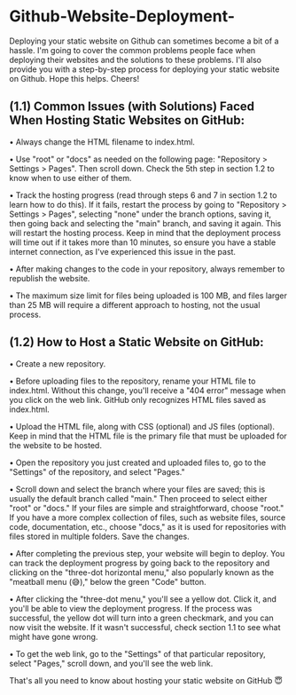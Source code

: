 # Github-Website-Deployment-
Deploying your static website on Github can sometimes become a bit of a hassle. I'm going to cover the common problems people face when deploying their websites and the solutions to these problems. I'll also provide you with a step-by-step process for deploying your static website on Github. Hope this helps. Cheers!


## (1.1) Common Issues (with Solutions) Faced When Hosting Static Websites on GitHub:

• Always change the HTML filename to index.html.

• Use "root" or "docs" as needed on the following page: "Repository > Settings > Pages". Then scroll down. Check the 5th step in section 1.2 to know when to use either of them.

• Track the hosting progress (read through steps 6 and 7 in section 1.2 to learn how to do this). If it fails, restart the process by going to "Repository > Settings > Pages", selecting "none" under the branch options, saving it, then going back and selecting the "main" branch, and saving it again. This will restart the hosting process. Keep in mind that the deployment process will time out if it takes more than 10 minutes, so ensure you have a stable internet connection, as I've experienced this issue in the past.

• After making changes to the code in your repository, always remember to republish the website.

• The maximum size limit for files being uploaded is 100 MB, and files larger than 25 MB will require a different approach to hosting, not the usual process.


## (1.2) How to Host a Static Website on GitHub:

• Create a new repository.

• Before uploading files to the repository, rename your HTML file to index.html. Without this change, you'll receive a "404 error" message when you click on the web link. GitHub only recognizes HTML files saved as index.html.

• Upload the HTML file, along with CSS (optional) and JS files (optional). Keep in mind that the HTML file is the primary file that must be uploaded for the website to be hosted.

• Open the repository you just created and uploaded files to, go to the "Settings" of the repository, and select "Pages."

• Scroll down and select the branch where your files are saved; this is usually the default branch called "main." Then proceed to select either "root" or "docs." If your files are simple and straightforward, choose "root." If you have a more complex collection of files, such as website files, source code, documentation, etc., choose "docs," as it is used for repositories with files stored in multiple folders. Save the changes.

• After completing the previous step, your website will begin to deploy. You can track the deployment progress by going back to the repository and clicking on the "three-dot horizontal menu," also popularly known as the "meatball menu (😅)," below the green "Code" button.

• After clicking the "three-dot menu," you'll see a yellow dot. Click it, and you'll be able to view the deployment progress. If the process was successful, the yellow dot will turn into a green checkmark, and you can now visit the website. If it wasn't successful, check section 1.1 to see what might have gone wrong.

• To get the web link, go to the "Settings" of that particular repository, select "Pages," scroll down, and you'll see the web link.

That's all you need to know about hosting your static website on GitHub 😇
